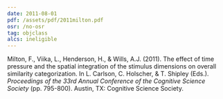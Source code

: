 ```yaml
---
date: 2011-08-01
pdf: /assets/pdf/2011milton.pdf
osr: /no-osr
tag: objclass
alcs: ineligible
---
```


Milton, F., Viika, L., Henderson, H., & Wills, A.J. (2011). The effect of time pressure and the spatial integration of the stimulus dimensions on overall similarity categorization. In L. Carlson, C. Holscher, & T. Shipley (Eds.). _Proceedings of the 33rd Annual Conference of the Cognitive Science Society_ (pp. 795-800). Austin, TX: Cognitive Science Society. 

